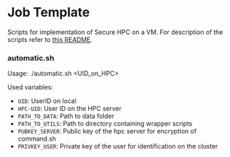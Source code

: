 # Job Template

Scripts for implementation of Secure HPC on a VM. For description of the scripts refer to [this README](https://gitlab-ce.gwdg.de/sharanya.achut1/secure-hpc/-/blob/master/client/README.md).

### automatic.sh

Usage: ./automatic.sh <ID> <UID_on_HPC> 

Used variables: 
- `UID`: UserID on local
- `HPC-UID`: User ID on the HPC server
- `PATH_TO_DATA`: Path to data folder
- `PATH_TO_UTILS`: Path to directory containing wrapper scripts
- `PUBKEY_SERVER`: Public key of the hpc server for encryption of command.sh
- `PRIVKEY_USER`: Private key of the user for identification on the cluster

